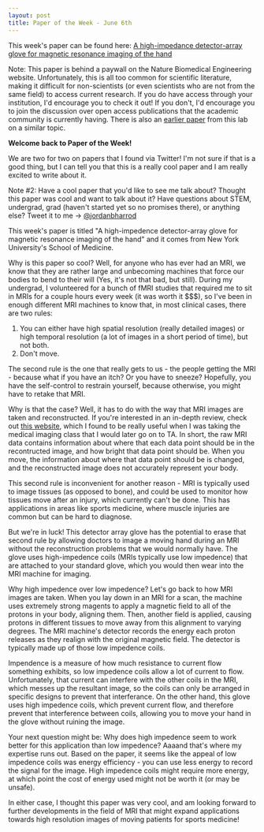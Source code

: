 ```yaml
---
layout: post
title: Paper of the Week - June 6th
---
```


This week's paper can be found here: [A high-impedance detector-array glove for magnetic resonance imaging of the hand](https://www.nature.com/articles/s41551-018-0233-y)

Note: This paper is behind a paywall on the Nature Biomedical Engineering website. Unfortunately, this is all too common for scientific literature, making it difficult for non-scientists (or even scientists who are not from 
the same field) to access current research. If you do have access through your institution, I'd encourage you to check it out! If you don't, I'd encourage you to join the discussion over open access publications that the academic community 
is currently having. There is also an [earlier paper](https://arxiv.org/pdf/1709.03416.pdf) from this lab on a similar topic. 

 **Welcome back to Paper of the Week!**

We are two for two on papers that I found via Twitter! I'm not sure if that is a good thing, but I can tell you that this is a really cool paper
and I am really excited to write about it. 

Note #2: Have a cool paper that you'd like to see me talk about? Thought this paper was cool and want to talk about it? Have questions about 
STEM, undergrad, grad (haven't started yet so no promises there), or anything else? Tweet it to me -> [@jordanbharrod](https://twitter.com/jordanbharrod)

This week's paper is titled "A high-impedence detector-array glove for magnetic resonance imaging of the hand" and it comes from New York University's School of Medicine. 

Why is this paper so cool? Well, for anyone who has ever had an MRI, we know that they are rather large and unbecoming machines that force our bodies to 
bend to their will (Yes, it's not that bad, but still). During my undergrad, I volunteered for a bunch of fMRI studies that required me to sit in MRIs for a couple hours every week (it was worth it $$$), so 
I've been in enough different MRI machines to know that, in most clinical cases, there are two rules: 

1. You can either have high spatial resolution (really detailed images) or high temporal resolution (a lot of images in a short period of time), but 
not both. 
2. Don't move. 

The second rule is the one that really gets to us - the people getting the MRI - because what if you have an itch? Or you have to sneeze? 
Hopefully, you have the self-control to restrain yourself, because otherwise, you might have to retake that MRI. 

Why is that the case? Well, it has to do with the way that MRI images are taken and reconstructed. If you're interested in an in-depth review, 
check out [this website](http://mriquestions.com/index.html), which I found to be really useful when I was taking the medical imaging class that 
I would later go on to TA. In short, the raw MRI data contains information about where that each data point should be in the recontructed image, and how bright that data point should be. 
When you move, the information about where that data point should be is changed, and the reconstructed image does not accurately represent your body. 

This second rule is inconvenient for another reason - MRI is typically used to image tissues (as opposed to bone), and could be used to monitor 
how tissues move after an injury, which currently can't be done. This has applications in areas like sports medicine, where muscle injuries are common 
but can be hard to diagnose. 

But we're in luck! This detector array glove has the potential to erase that second rule by allowing doctors to image a moving hand during an MRI without the reconstruction 
problems that we would normally have. The glove uses high-impedence coils (MRIs typically use low impedence) that are attached to your standard glove, which you would 
then wear into the MRI machine for imaging. 

Why high impedence over low impedence? Let's go back to how MRI images are taken. When you lay down in an MRI for a scan, the machine uses extremely strong magents to apply 
a magnetic field to all of the protons in your body, aligning them. Then, another field is applied, causing protons in different tissues to 
move away from this alignment to varying degrees. The MRI machine's detector records the energy each proton releases as they realign with the original magnetic field. The detector is 
typically made up of those low impedence coils. 

Impendence is a measure of how much resistance to current flow something exhibits, so low impedence 
coils allow a lot of current to flow. Unfortunately, that current can interfere with the other coils in the MRI, which messes up the resultant image, so the coils can only be arranged 
in specific designs to prevent that interferance. On the other hand, this glove uses high impedence coils, which prevent current flow, and therefore prevent that interference between coils, 
allowing you to move your hand in the glove without ruining the image. 

Your next question might be: Why does high impedence seem to work better for this application than low impedence? Aaaand that's where my expertise runs out. 
Based on the paper, it seems like the appeal of low impedence coils was energy efficiency - you can use less energy to record the signal for the image. High impedence coils 
might require more energy, at which point the cost of energy used might not be worth it (or may be unsafe). 

In either case, I thought this paper was very cool, and am looking forward to further developments in the field of MRI that might expand applications towards 
high resolution images of moving patients for sports medicine!
